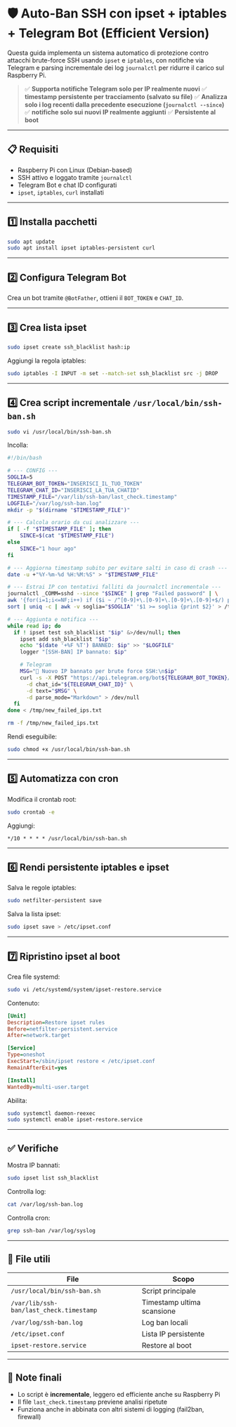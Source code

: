 # 🛡️ Auto-Ban SSH con ipset + iptables + Telegram Bot (Efficient Version)

Questa guida implementa un sistema automatico di protezione contro attacchi brute-force SSH usando `ipset` e `iptables`, con notifiche via Telegram e parsing incrementale dei log `journalctl` per ridurre il carico sul Raspberry Pi.

> ✅ **Supporta notifiche Telegram solo per IP realmente nuovi**
> ✅ **timestamp persistente per tracciamento (salvato su file)**
> ✅ **Analizza solo i log recenti dalla precedente esecuzione (`journalctl --since`)**
> ✅ **notifiche solo sui nuovi IP realmente aggiunti**
> ✅ **Persistente al boot**

---

## 📋 Requisiti

- Raspberry Pi con Linux (Debian-based)
- SSH attivo e loggato tramite `journalctl`
- Telegram Bot e chat ID configurati
- `ipset`, `iptables`, `curl` installati

---

## 1️⃣ Installa pacchetti

```bash
sudo apt update
sudo apt install ipset iptables-persistent curl
````

---

## 2️⃣ Configura Telegram Bot

Crea un bot tramite `@BotFather`, ottieni il `BOT_TOKEN` e `CHAT_ID`.

---

## 3️⃣ Crea lista ipset

```bash
sudo ipset create ssh_blacklist hash:ip
```

Aggiungi la regola iptables:

```bash
sudo iptables -I INPUT -m set --match-set ssh_blacklist src -j DROP
```

---

## 4️⃣ Crea script incrementale `/usr/local/bin/ssh-ban.sh`

```bash
sudo vi /usr/local/bin/ssh-ban.sh
```

Incolla:

```bash
#!/bin/bash

# --- CONFIG ---
SOGLIA=5
TELEGRAM_BOT_TOKEN="INSERISCI_IL_TUO_TOKEN"
TELEGRAM_CHAT_ID="INSERISCI_LA_TUA_CHATID"
TIMESTAMP_FILE="/var/lib/ssh-ban/last_check.timestamp"
LOGFILE="/var/log/ssh-ban.log"
mkdir -p "$(dirname "$TIMESTAMP_FILE")"

# --- Calcola orario da cui analizzare ---
if [ -f "$TIMESTAMP_FILE" ]; then
    SINCE=$(cat "$TIMESTAMP_FILE")
else
    SINCE="1 hour ago"
fi

# --- Aggiorna timestamp subito per evitare salti in caso di crash ---
date -u +"%Y-%m-%d %H:%M:%S" > "$TIMESTAMP_FILE"

# --- Estrai IP con tentativi falliti da journalctl incrementale ---
journalctl _COMM=sshd --since "$SINCE" | grep "Failed password" | \
awk '{for(i=1;i<=NF;i++) if ($i ~ /^[0-9]+\.[0-9]+\.[0-9]+\.[0-9]+$/) print $i}' | \
sort | uniq -c | awk -v soglia="$SOGLIA" '$1 >= soglia {print $2}' > /tmp/new_failed_ips.txt

# --- Aggiunta e notifica ---
while read ip; do
  if ! ipset test ssh_blacklist "$ip" &>/dev/null; then
    ipset add ssh_blacklist "$ip"
    echo "$(date '+%F %T') BANNED: $ip" >> "$LOGFILE"
    logger "[SSH-BAN] IP bannato: $ip"

    # Telegram
    MSG="🚫 Nuovo IP bannato per brute force SSH:\n$ip"
    curl -s -X POST "https://api.telegram.org/bot${TELEGRAM_BOT_TOKEN}/sendMessage" \
      -d chat_id="${TELEGRAM_CHAT_ID}" \
      -d text="$MSG" \
      -d parse_mode="Markdown" > /dev/null
  fi
done < /tmp/new_failed_ips.txt

rm -f /tmp/new_failed_ips.txt
```

Rendi eseguibile:

```bash
sudo chmod +x /usr/local/bin/ssh-ban.sh
```

---

## 5️⃣ Automatizza con cron

Modifica il crontab root:

```bash
sudo crontab -e
```

Aggiungi:

```cron
*/10 * * * * /usr/local/bin/ssh-ban.sh
```

---

## 6️⃣ Rendi persistente iptables e ipset

Salva le regole iptables:

```bash
sudo netfilter-persistent save
```

Salva la lista ipset:

```bash
sudo ipset save > /etc/ipset.conf
```

---

## 7️⃣ Ripristino ipset al boot

Crea file systemd:

```bash
sudo vi /etc/systemd/system/ipset-restore.service
```

Contenuto:

```ini
[Unit]
Description=Restore ipset rules
Before=netfilter-persistent.service
After=network.target

[Service]
Type=oneshot
ExecStart=/sbin/ipset restore < /etc/ipset.conf
RemainAfterExit=yes

[Install]
WantedBy=multi-user.target
```

Abilita:

```bash
sudo systemctl daemon-reexec
sudo systemctl enable ipset-restore.service
```

---

## ✅ Verifiche

Mostra IP bannati:

```bash
sudo ipset list ssh_blacklist
```

Controlla log:

```bash
cat /var/log/ssh-ban.log
```

Controlla cron:

```bash
grep ssh-ban /var/log/syslog
```

---

## 📎 File utili

| File                                    | Scopo                      |
| --------------------------------------- | -------------------------- |
| `/usr/local/bin/ssh-ban.sh`             | Script principale          |
| `/var/lib/ssh-ban/last_check.timestamp` | Timestamp ultima scansione |
| `/var/log/ssh-ban.log`                  | Log ban locali             |
| `/etc/ipset.conf`                       | Lista IP persistente       |
| `ipset-restore.service`                 | Restore al boot            |

---

## 🧠 Note finali

* Lo script è **incrementale**, leggero ed efficiente anche su Raspberry Pi
* Il file `last_check.timestamp` previene analisi ripetute
* Funziona anche in abbinata con altri sistemi di logging (fail2ban, firewall)
